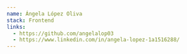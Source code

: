 ```yaml
---
name: Ángela López Oliva
stack: Frontend
links:
  - https://github.com/angelalop03 
  - https://www.linkedin.com/in/angela-lopez-1a1516288/ 
---
```

